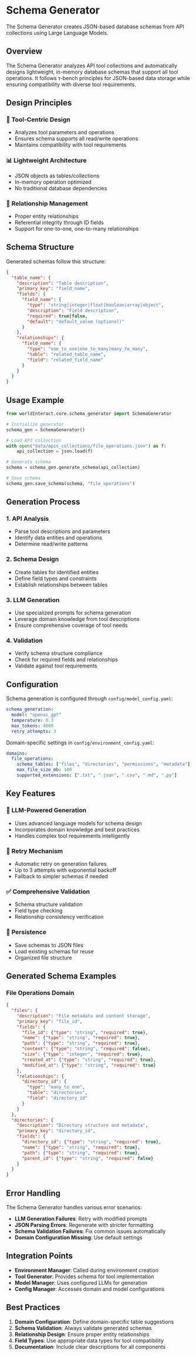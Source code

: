 # Schema Generator

The Schema Generator creates JSON-based database schemas from API collections using Large Language Models.

## Overview

The Schema Generator analyzes API tool collections and automatically designs lightweight, in-memory database schemas that support all tool operations. It follows τ-bench principles for JSON-based data storage while ensuring compatibility with diverse tool requirements.

## Design Principles

### 🎯 **Tool-Centric Design**
- Analyzes tool parameters and operations
- Ensures schema supports all read/write operations
- Maintains compatibility with tool requirements

### 📊 **Lightweight Architecture**
- JSON objects as tables/collections
- In-memory operation optimized
- No traditional database dependencies

### 🔗 **Relationship Management**
- Proper entity relationships
- Referential integrity through ID fields
- Support for one-to-one, one-to-many relationships

## Schema Structure

Generated schemas follow this structure:

```json
{
  "table_name": {
    "description": "Table description",
    "primary_key": "field_name",
    "fields": {
      "field_name": {
        "type": "string|integer|float|boolean|array|object",
        "description": "Field description",
        "required": true|false,
        "default": "default_value (optional)"
      }
    },
    "relationships": {
      "field_name": {
        "type": "one_to_one|one_to_many|many_to_many",
        "table": "related_table_name",
        "field": "related_field_name"
      }
    }
  }
}
```

## Usage Example

```python
from worldInteract.core.schema_generator import SchemaGenerator

# Initialize generator
schema_gen = SchemaGenerator()

# Load API collection
with open("data/apis_collections/file_operations.json") as f:
    api_collection = json.load(f)

# Generate schema
schema = schema_gen.generate_schema(api_collection)

# Save schema
schema_gen.save_schema(schema, "file_operations")
```

## Generation Process

### 1. **API Analysis**
- Parse tool descriptions and parameters
- Identify data entities and operations
- Determine read/write patterns

### 2. **Schema Design**
- Create tables for identified entities
- Define field types and constraints
- Establish relationships between tables

### 3. **LLM Generation**
- Use specialized prompts for schema generation
- Leverage domain knowledge from tool descriptions
- Ensure comprehensive coverage of tool needs

### 4. **Validation**
- Verify schema structure compliance
- Check for required fields and relationships
- Validate against tool requirements

## Configuration

Schema generation is configured through `config/model_config.yaml`:

```yaml
schema_generation:
  model: "openai_gpt"
  temperature: 0.3
  max_tokens: 4000
  retry_attempts: 3
```

Domain-specific settings in `config/environment_config.yaml`:

```yaml
domains:
  file_operations:
    schema_tables: ["files", "directories", "permissions", "metadata"]
    max_file_size_mb: 100
    supported_extensions: [".txt", ".json", ".csv", ".md", ".py"]
```

## Key Features

### 🤖 **LLM-Powered Generation**
- Uses advanced language models for schema design
- Incorporates domain knowledge and best practices
- Handles complex tool requirements intelligently

### 🔄 **Retry Mechanism**
- Automatic retry on generation failures
- Up to 3 attempts with exponential backoff
- Fallback to simpler schemas if needed

### ✅ **Comprehensive Validation**
- Schema structure validation
- Field type checking
- Relationship consistency verification

### 💾 **Persistence**
- Save schemas to JSON files
- Load existing schemas for reuse
- Organized file structure

## Generated Schema Examples

### File Operations Domain
```json
{
  "files": {
    "description": "File metadata and content storage",
    "primary_key": "file_id",
    "fields": {
      "file_id": {"type": "string", "required": true},
      "name": {"type": "string", "required": true},
      "path": {"type": "string", "required": true},
      "content": {"type": "string", "required": false},
      "size": {"type": "integer", "required": true},
      "created_at": {"type": "string", "required": true},
      "modified_at": {"type": "string", "required": true}
    },
    "relationships": {
      "directory_id": {
        "type": "many_to_one",
        "table": "directories",
        "field": "directory_id"
      }
    }
  },
  "directories": {
    "description": "Directory structure and metadata",
    "primary_key": "directory_id",
    "fields": {
      "directory_id": {"type": "string", "required": true},
      "name": {"type": "string", "required": true},
      "path": {"type": "string", "required": true},
      "parent_id": {"type": "string", "required": false}
    }
  }
}
```

## Error Handling

The Schema Generator handles various error scenarios:

- **LLM Generation Failures**: Retry with modified prompts
- **JSON Parsing Errors**: Regenerate with stricter formatting
- **Schema Validation Failures**: Fix common issues automatically
- **Domain Configuration Missing**: Use default settings

## Integration Points

- **Environment Manager**: Called during environment creation
- **Tool Generator**: Provides schema for tool implementation
- **Model Manager**: Uses configured LLMs for generation
- **Config Manager**: Accesses domain and model configurations

## Best Practices

1. **Domain Configuration**: Define domain-specific table suggestions
2. **Schema Validation**: Always validate generated schemas
3. **Relationship Design**: Ensure proper entity relationships
4. **Field Types**: Use appropriate data types for tool compatibility
5. **Documentation**: Include clear descriptions for all components


